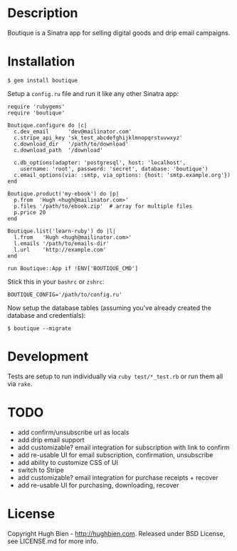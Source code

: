 Description
===========

Boutique is a Sinatra app for selling digital goods and drip email campaigns.

Installation
============

    $ gem install boutique

Setup a `config.ru` file and run it like any other Sinatra app:

    require 'rubygems'
    require 'boutique'

    Boutique.configure do |c|
      c.dev_email      'dev@mailinator.com'
      c.stripe_api_key 'sk_test_abcdefghijklmnopqrstuvwxyz'
      c.download_dir   '/path/to/download'
      c.download_path  '/download'

      c.db_options(adapter: 'postgresql', host: 'localhost',
        username: 'root', password: 'secret', database: 'boutique')
      c.email_options(via: :smtp, via_options: {host: 'smtp.example.org'})
    end

    Boutique.product('my-ebook') do |p|
      p.from  'Hugh <hugh@mailinator.com>'
      p.files '/path/to/ebook.zip'  # array for multiple files
      p.price 20
    end

    Boutique.list('learn-ruby') do |l|
      l.from   'Hugh <hugh@mailinator.com>'
      l.emails '/path/to/emails-dir'
      l.url    'http://example.com'
    end

    run Boutique::App if !ENV['BOUTIQUE_CMD']

Stick this in your `bashrc` or `zshrc`:

    BOUTIQUE_CONFIG='/path/to/config.ru'

Now setup the database tables (assuming you've already created the database and
credentials):

    $ boutique --migrate

Development
===========

Tests are setup to run individually via `ruby test/*_test.rb` or run them all
via `rake`.

TODO
====

* add confirm/unsubscribe url as locals
* add drip email support
* add customizable? email integration for subscription with link to confirm
* add re-usable UI for email subscription, confirmation, unsubscribe
* add ability to customize CSS of UI
* switch to Stripe
* add customizable? email integration for purchase receipts + recover
* add re-usable UI for purchasing, downloading, recover

License
=======

Copyright Hugh Bien - http://hughbien.com.
Released under BSD License, see LICENSE.md for more info.
